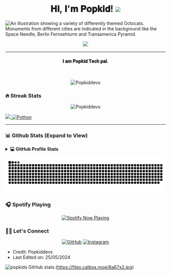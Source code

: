 <h1 align="center">𝐇𝐢, 𝐈'𝐦 𝐏𝐨𝐩𝐤𝐢𝐝! <img src="https://files.catbox.moe/8a67x2.jpg" width="35"></h1>

![An illustration showing a variety of differently themed Octocats. Monuments from different cities are indicated in the background like the Space Needle, Berlin Fernsehturm and Transamerica Pyramid.](https://files.catbox.moe/8a67x2.jpg)

<p align="center">
  <a href="https://github.com/khrlmstfa/readme-typing-svg"><img src="https://readme-typing-svg.herokuapp.com?lines=𝐈𝐦+𝐣𝐮𝐬𝐭+𝐍𝐨𝐨𝐛;𝐁𝐮𝐭+𝐈+𝐖𝐢𝐥𝐥+𝐊𝐞𝐞𝐩+𝐋𝐞𝐚𝐫𝐧𝐢𝐦𝐠;𝐈%20|%20𝐋𝐢𝐤𝐞%20|%20𝐂𝐨𝐝𝐢𝐧𝐠%20:);𝐥𝐞𝐭'𝐬%20𝐬𝐭𝐮𝐝𝐲;𝐓𝐨𝐠𝐞𝐭𝐡𝐞𝐫%2😊%20:)%20:)&center=true&width=500&height=50"></a>
</p>
<hr/>
<h4 align="center">𝐈 𝐚𝐦 𝐏𝐨𝐩𝐤𝐢𝐝 𝐓𝐞𝐜𝐡 𝐩𝐚𝐥.</h4>
<br>
<p align="center"> <img src="https://komarev.com/ghpvc/?username=Popkiddevs&label=Profile%20views&color=0e75b6&style=plastic" alt="Popkiddevs" /> </p>



### 🔥 Streak Stats
<p align="center"><img src="https://github-readme-streak-stats.herokuapp.com/?user=Popkiddevs&theme=algolia" alt="Popkiddevs"  /></p>

<p align="left"> 


   
   <a href="https://www.youtube.com/@pop_kid254"><img width="83" hight="100" src="https://cdn.icon-icons.com/icons2/2530/PNG/512/whatsapp_button_icon_151832.png">
   <a href="https://www.python.org" target="_blank">
    <img alt="Python" src="https://img.shields.io/badge/Python%20-%2314354C.svg?logo=python&logoColor=white">
  </a>

</p>



------

### 📊 Github Stats (Expand to View) 


<details> 
  <summary><b>💻 GitHub Profile Stats</b></summary>
  <br/>
  <p align="center">
    <a href="https://github.com/Popkiddevs/github-readme-stats"><img alt="popkid's Github Stats" src="https://github-readme-stats.vercel.app/api?username=Popkiddevs&show_icons=true&count_private=true&theme=algolia" height="192px"/></a>
<br/>
  &nbsp;
	  <img src="https://github-readme-stats.vercel.app/api/top-langs?username=eabdalmufid&show_icons=true&locale=en&layout=compact&theme=algolia" alt="eabdalmufid" height="192px"/>
  <br/>
<br/>
  <b>Note:</b> Top languages is only a metric of the languages my public code consists of and doesn't reflect experience or skill level.
  </p>
</details>

</details>

<p align="center">
<img src="https://github.com/Platane/snk/raw/output/github-contribution-grid-snake.svg" alt="nz" width="700"/>
</p>

### 🎧 Spotify Playing

<p align="center">
  <a href="https://open.spotify.com/user/hbv7yzic965h9y82w194av0cz" target="_blank"><img src="https://now-playing-on-spotify.vercel.app/api/spotify" alt="Spotify Now Playing" width="350"/></a>
</p>

### 🙋‍♀️ Let's Connect
<p align="center">
	<a href="https://github.com/Popkiddevs/"><img src="https://img.icons8.com/bubbles/50/000000/github.png" alt="GitHub"/></a>
	<a href="https://instagram.com/"><img src="https://img.icons8.com/bubbles/50/000000/instagram.png" alt="Instagram"/></a>
	
</p>



* Credit: Popkiddevs
* Last Edited on: 25/05/2024




![popkids GitHub stats.](https://github-readme-stats.vercel.app/api?username=Popkiddevs&show_icons=true&theme=radical)(https://files.catbox.moe/8a67x2.jpg)
